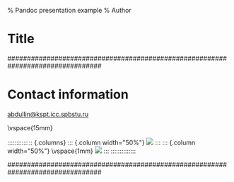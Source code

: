 % Pandoc presentation example
% Author

# Title


################################################################################

# Contact information

<!-- link -->
<abdullin@kspt.icc.spbstu.ru>

\vspace{15mm}

<!-- columns -->
:::::::::::::: {.columns}
::: {.column width="50%"}
![](jetbrainsResearch)
:::
::: {.column width="50%"}
\vspace{1mm}
![](polytech)
:::
::::::::::::::

################################################################################


